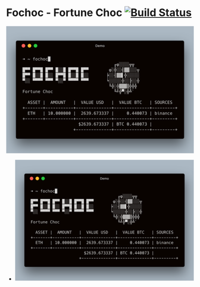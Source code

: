 # Fochoc - Fortune Choc [![Build Status](https://travis-ci.com/theotow/fochoc.svg?branch=master)](https://travis-ci.com/theotow/fochoc)

![alt text](https://github.com/theotow/fochoc/blob/master/assets/preview.png "Preview")

- <img src="https://github.com/theotow/fochoc/blob/master/assets/preview.png " alt="" width="600" />
